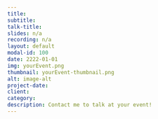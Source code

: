 ```yaml
---
title: 
subtitle: 
talk-title: 
slides: n/a
recording: n/a
layout: default
modal-id: 100
date: 2222-01-01
img: yourEvent.png
thumbnail: yourEvent-thumbnail.png
alt: image-alt
project-date: 
client: 
category: 
description: Contact me to talk at your event!
---
```

